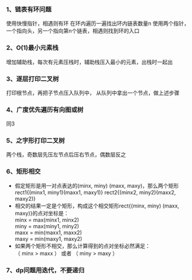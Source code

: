 ### 1、链表有环问题
  使用快慢指针，相遇则有环
  在环内遍历一遍找出环内链表数量n
  使用两个指针，一个指向头，另一个指向第n个链表，相遇则找到环的入口
  
### 2、O(1)最小元素栈
  增加辅助栈，每次有元素压栈时，辅助栈压入最小的元素，出栈时一起出
  
### 3、逐层打印二叉树
  打印根节点，再把子节点压入队列中，
  从队列中拿出一个节点，做上述步骤
  
### 4、广度优先遍历有向图或树
  同3
  
### 5、之字形打印二叉树
  两个栈，奇数层先压左节点后压右节点，偶数层反之
  
### 6、矩形相交
  * 假定矩形是用一对点表达的(minx, miny) (maxx, maxy)，那么两个矩形
      rect1{(minx1, miny1)(maxx1, maxy1)}
      rect2{(minx2, miny2)(maxx2, maxy2)}  
  * 相交的结果一定是个矩形，构成这个相交矩形rect{(minx, miny) (maxx, maxy)}的点对坐标是：  
      minx   =   max(minx1,   minx2)  
      miny   =   max(miny1,   miny2)  
      maxx   =   min(maxx1,   maxx2)  
      maxy   =   min(maxy1,   maxy2)  
  * 如果两个矩形不相交，那么计算得到的点对坐标必然满足：  
     （ minx  >  maxx ） 或者 （ miny  >  maxy ） 

### 7、dp问题用迭代，不要递归

